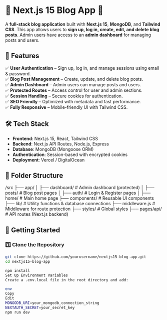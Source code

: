 # 📝 Next.js 15 Blog App 🚀  

A **full-stack blog application** built with **Next.js 15**, **MongoDB**, and **Tailwind CSS**. This app allows users to **sign up, log in, create, edit, and delete blog posts**. Admin users have access to an **admin dashboard** for managing posts and users.  

## 🌟 Features  
✅ **User Authentication** – Sign up, log in, and manage sessions using email & password.  
✅ **Blog Post Management** – Create, update, and delete blog posts.  
✅ **Admin Dashboard** – Admin users can manage posts and users.  
✅ **Protected Routes** – Access control for user and admin sections.  
✅ **Session Handling** – Secure cookies for authentication.  
✅ **SEO Friendly** – Optimized with metadata and fast performance.  
✅ **Fully Responsive** – Mobile-friendly UI with Tailwind CSS.  

## 🛠️ Tech Stack  
- **Frontend**: Next.js 15, React, Tailwind CSS  
- **Backend**: Next.js API Routes, Node.js, Express  
- **Database**: MongoDB (Mongoose ORM)  
- **Authentication**: Session-based with encrypted cookies  
- **Deployment**: Vercel / DigitalOcean  

## 📂 Folder Structure  
/src ├── app/ │ ├── dashboard/ # Admin dashboard (protected) │ ├── posts/ # Blog post pages │ ├── auth/ # Login & Register pages │ ├── home/ # Main home page ├── components/ # Reusable UI components ├── lib/ # Utility functions & database connections ├── middleware.js # Middleware for route protection ├── styles/ # Global styles ├── pages/api/ # API routes (Next.js backend)   
## 🚀 Getting Started  
### 1️⃣ Clone the Repository  
```bash
git clone https://github.com/yourusername/nextjs15-blog-app.git
cd nextjs15-blog-app

npm install
Set Up Environment Variables
Create a .env.local file in the root directory and add:

env
Copy
Edit
MONGODB_URI=your_mongodb_connection_string
NEXTAUTH_SECRET=your_secret_key
npm run dev
